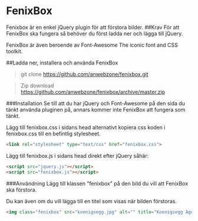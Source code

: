 # FenixBox
Fenixbox är en enkel jQuery plugin för att förstora bilder.
##Krav
För att FenixBox ska fungera så behöver du först ladda ner och lägga till jQuery.

FenixBox är även beroende av Font-Awesome The iconic font and CSS toolkit.

##Ladda ner, installera och använda FenixBox

> git clone https://github.com/anwebzone/fenixbox.git

> Zip download https://github.com/anwebzone/fenixbox/archive/master.zip

###Installation
Se till att du har jQuery och Font-Awesome på den sida du tänkt använda pluginen på, annars kommer inte FenixBox att fungera som tänkt.

Lägg till fenixbox.css i sidans head alternativt kopiera css koden i fenixbox.css till en befintlig stylesheet.
```html
<link rel="stylesheet" type="text/css" href="fenixbox.css">
```

Lägg till fenixbox.js i sidans head direkt efter jQuery såhär:
```html
<script src="jquery.js"></script>
<script src="fenixbox.js"></script>
```

###Användning
Lägg till klassen "fenixbox" på den bild du vill att FenixBox ska förstora.

Du kan även om du vill lägga till en titel som visas när bilden förstoras.
```html
<img class="fenixbox" src="koenigsegg.jpg" alt="" title="Koenigsegg Agera R"/>
```


